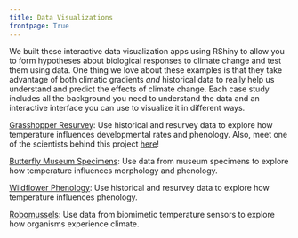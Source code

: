 ```yaml
---
title: Data Visualizations
frontpage: True
---
```


We built these interactive data visualization apps using RShiny to allow you to form hypotheses about biological responses to climate change and test them using data. One thing we love about these examples is that they take advantage of both climatic gradients <em>and</em> historical data to really help us understand and predict the effects of climate change. Each case study includes all the background you need to understand the data and an interactive interface you can use to visualize it in different ways.

<p><a href="https://huckley.shinyapps.io/grasshoppers/" target="_blank">Grasshopper Resurvey</a>: Use historical and resurvey data to explore how temperature influences developmental rates and phenology. Also, meet one of the scientists behind this project <a href="https://trench-ed.github.io/#cesar" target="_blank">here</a>!</p>
<p><a href="https://huckley.shinyapps.io/butterflies/" target="_blank">Butterfly Museum Specimens</a>: Use data from museum specimens to explore how temperature influences morphology and phenology.</p>
<p><a href="https://huckley.shinyapps.io/PlantPhenology/" target="_blank">Wildflower Phenology</a>: Use historical and resurvey data to explore how temperature influences phenology. </p>
<p><a href="https://huckley.shinyapps.io/ClimateBiology/" target="_blank">Robomussels</a>: Use data from biomimetic temperature sensors to explore how organisms experience climate.</p>

